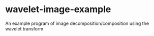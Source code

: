 # wavelet-image-example
An example program of image decomposition/composition using the wavelet transform
